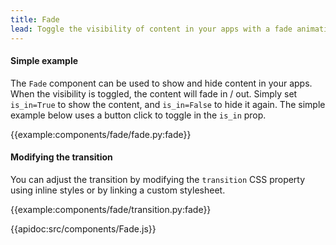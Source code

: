 ```yaml
---
title: Fade
lead: Toggle the visibility of content in your apps with a fade animation using the `Fade` component.
---
```


#### Simple example

The `Fade` component can be used to show and hide content in your apps. When the visibility is toggled, the content will fade in / out. Simply set `is_in=True` to show the content, and `is_in=False` to hide it again. The simple example below uses a button click to toggle in the `is_in` prop.

{{example:components/fade/fade.py:fade}}

#### Modifying the transition

You can adjust the transition by modifying the `transition` CSS property using inline styles or by linking a custom stylesheet.

{{example:components/fade/transition.py:fade}}

{{apidoc:src/components/Fade.js}}
